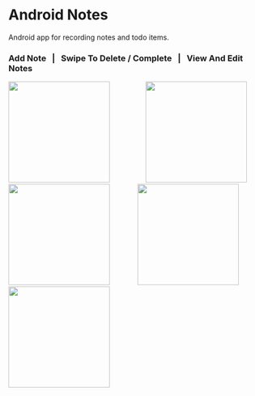 # Android Notes
Android app for recording notes and todo items.

### Add Note &nbsp; | &nbsp; Swipe To Delete / Complete  &nbsp; | &nbsp; View And Edit Notes
<img src="https://i.imgur.com/QvMXO88.png" height="200"> &nbsp;&nbsp;&nbsp;&nbsp;&nbsp;&nbsp;&nbsp;&nbsp;&nbsp;&nbsp;&nbsp;&nbsp;&nbsp;&nbsp;&nbsp;&nbsp; <img src="https://i.imgur.com/ohfzjKR.png" height="200"> <img src="https://i.imgur.com/1LF3yKx.png" height="200"> &nbsp;&nbsp;&nbsp;&nbsp;&nbsp;&nbsp;&nbsp;&nbsp;&nbsp;&nbsp;&nbsp;&nbsp; <img src="https://i.imgur.com/8B2PcA1.png" height="200"> <img src="https://i.imgur.com/GGh843G.png" height="200">